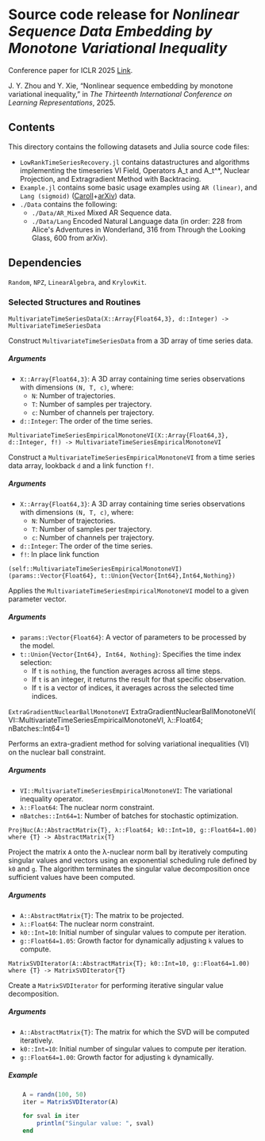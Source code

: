 # Source code release for *Nonlinear Sequence Data Embedding by Monotone Variational Inequality*

Conference paper for ICLR 2025 [Link](https://arxiv.org/abs/2406.06894).

J. Y. Zhou and Y. Xie, “Nonlinear sequence embedding by monotone variational inequality,” in *The Thirteenth International Conference on Learning Representations*, 2025.

## Contents

This directory contains the following datasets and Julia source code files:

- `LowRankTimeSeriesRecovery.jl` contains datastructures and algorithms implementing the timeseries VI Field, Operators A_t and A_t^\*, Nuclear Projection, and Extragradient Method with Backtracing.
- `Example.jl` contains some basic usage examples using `AR (linear)`, and `Lang (sigmoid)` ([Caroll](https://www.gutenberg.org/ebooks/author/7)+[arXiv](https://www.kaggle.com/datasets/Cornell-University/arxiv)) data.
- `./Data` contains the following:
  - `./Data/AR_Mixed` Mixed AR Sequence data.
  - `./Data/Lang` Encoded Natural Language data (in order: 228 from Alice's Adventures in Wonderland, 316 from Through the Looking Glass, 600 from arXiv).

## Dependencies

`Random`, `NPZ`, `LinearAlgebra`, and `KrylovKit`.

### Selected Structures and Routines

`MultivariateTimeSeriesData(X::Array{Float64,3}, d::Integer) -> MultivariateTimeSeriesData`

Construct `MultivariateTimeSeriesData` from a 3D array of time series data.

##### Arguments

- `X::Array{Float64,3}`: A 3D array containing time series observations with dimensions `(N, T, c)`, where:
  - `N`: Number of trajectories.
  - `T`: Number of samples per trajectory.
  - `c`: Number of channels per trajectory.
- `d::Integer`: The order of the time series.

`MultivariateTimeSeriesEmpiricalMonotoneVI(X::Array{Float64,3}, d::Integer, f!) -> MultivariateTimeSeriesEmpiricalMonotoneVI`

Construct a `MultivariateTimeSeriesEmpiricalMonotoneVI` from a time series data array, lookback `d` and a link function `f!`.

##### Arguments

- `X::Array{Float64,3}`: A 3D array containing time series observations with dimensions `(N, T, c)`, where:
  - `N`: Number of trajectories.
  - `T`: Number of samples per trajectory.
  - `c`: Number of channels per trajectory.
- `d::Integer`: The order of the time series.
- `f!`: In place link function

`(self::MultivariateTimeSeriesEmpiricalMonotoneVI)(params::Vector{Float64}, t::Union{Vector{Int64},Int64,Nothing})`

Applies the `MultivariateTimeSeriesEmpiricalMonotoneVI` model to a given parameter vector.

##### Arguments

- `params::Vector{Float64}`: A vector of parameters to be processed by the model.
- `t::Union{Vector{Int64}, Int64, Nothing}`: Specifies the time index selection:
  - If `t` is `nothing`, the function averages across all time steps.
  - If `t` is an integer, it returns the result for that specific observation.
  - If `t` is a vector of indices, it averages across the selected time indices.

`ExtraGradientNuclearBallMonotoneVI`
    ExtraGradientNuclearBallMonotoneVI(
        VI::MultivariateTimeSeriesEmpiricalMonotoneVI, λ::Float64;
        nBatches::Int64=1)

Performs an extra-gradient method for solving variational inequalities (VI) on the nuclear ball constraint.

##### Arguments

- `VI::MultivariateTimeSeriesEmpiricalMonotoneVI`: The variational inequality operator.
- `λ::Float64`: The nuclear norm constraint.
- `nBatches::Int64=1`: Number of batches for stochastic optimization.

`ProjNuc(A::AbstractMatrix{T}, λ::Float64; k0::Int=10, g::Float64=1.00) where {T} -> AbstractMatrix{T}`

Project the matrix `A` onto the λ-nuclear norm ball by iteratively computing singular values
and vectors using an exponential scheduling rule defined by `k0` and `g`. The algorithm terminates
the singular value decomposition once sufficient values have been computed.

##### Arguments

- `A::AbstractMatrix{T}`: The matrix to be projected.
- `λ::Float64`: The nuclear norm constraint.
- `k0::Int=10`: Initial number of singular values to compute per iteration.
- `g::Float64=1.05`: Growth factor for dynamically adjusting `k` values to compute.

`MatrixSVDIterator(A::AbstractMatrix{T}; k0::Int=10, g::Float64=1.00) where {T} -> MatrixSVDIterator{T}`

Create a `MatrixSVDIterator` for performing iterative singular value decomposition.

##### Arguments

- `A::AbstractMatrix{T}`: The matrix for which the SVD will be computed iteratively.
- `k0::Int=10`: Initial number of singular values to compute per iteration.
- `g::Float64=1.00`: Growth factor for adjusting `k` dynamically.

##### Example

```julia
    A = randn(100, 50)
    iter = MatrixSVDIterator(A)

    for sval in iter
        println("Singular value: ", sval)
    end
```
